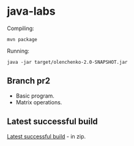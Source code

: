 # java-labs

Compiling:
```
mvn package
```
Running:
```
java -jar target/olenchenko-2.0-SNAPSHOT.jar
```

## Branch pr2
- Basic program.
- Matrix operations.

## Latest successful build
[Latest successful build](https://nightly.link/golenchenko/java-labs-olenchenko/workflows/actions/pr2/Package.zip) - in zip.
